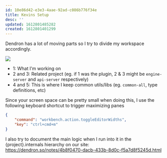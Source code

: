 ```yaml
---
id: 10e86d42-e3e3-4aae-92ad-c086b776f34e
title: Kevins Setup
desc: ''
updated: 1612801485282
created: 1612801401299
---
```



Dendron has a lot of moving parts so I try to divide my workspace accordingly.

![](https://foundation-prod-assetspublic53c57cce-8cpvgjldwysl.s3-us-west-2.amazonaws.com/assets/images/dev.kevin.jpg)

- 1: What I'm working on
- 2 and 3: Related project (eg. if 1 was the plugin, 2 & 3 might be `engine-server` and `api-server` respectively)
- 4 and 5: This is where I keep common utils/libs (eg. `common-all`, type definitions, etc)

Since your screen space can be pretty small when doing this, I use the following keyboard shortcut to trigger maximizing panes

```json
{ 
    "command": "workbench.action.toggleEditorWidths",
    "key": "ctrl+cmd+m"
}
```

I also try to document the main logic when I run into it in the {project}.internals hierarchy on our site: https://dendron.so/notes/4b8f0470-dacb-433b-8d0c-f5a7d8f5245d.html
